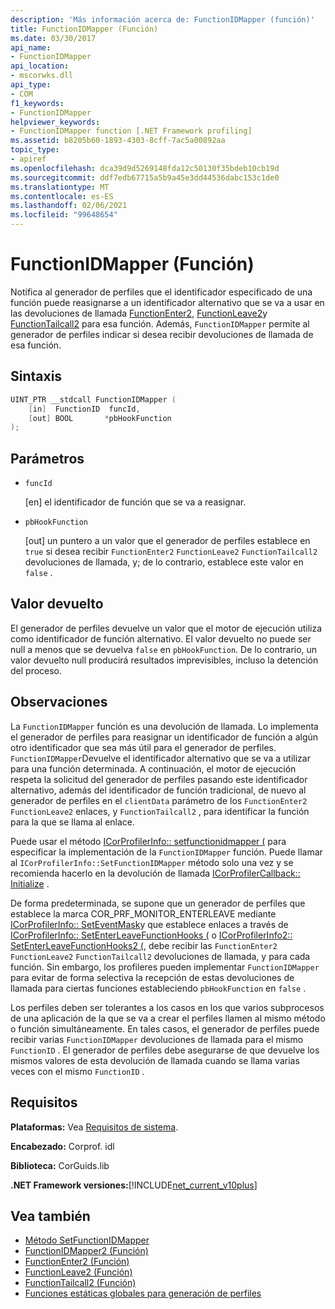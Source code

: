 ```yaml
---
description: 'Más información acerca de: FunctionIDMapper (función)'
title: FunctionIDMapper (Función)
ms.date: 03/30/2017
api_name:
- FunctionIDMapper
api_location:
- mscorwks.dll
api_type:
- COM
f1_keywords:
- FunctionIDMapper
helpviewer_keywords:
- FunctionIDMapper function [.NET Framework profiling]
ms.assetid: b8205b60-1893-4303-8cff-7ac5a00892aa
topic_type:
- apiref
ms.openlocfilehash: dca39d9d5269148fda12c50130f35bdeb10cb19d
ms.sourcegitcommit: ddf7edb67715a5b9a45e3dd44536dabc153c1de0
ms.translationtype: MT
ms.contentlocale: es-ES
ms.lasthandoff: 02/06/2021
ms.locfileid: "99648654"
---
```

# <a name="functionidmapper-function"></a>FunctionIDMapper (Función)

Notifica al generador de perfiles que el identificador especificado de una función puede reasignarse a un identificador alternativo que se va a usar en las devoluciones de llamada [FunctionEnter2](functionenter2-function.md), [FunctionLeave2](functionleave2-function.md)y [FunctionTailcall2](functiontailcall2-function.md) para esa función. Además, `FunctionIDMapper` permite al generador de perfiles indicar si desea recibir devoluciones de llamada de esa función.  
  
## <a name="syntax"></a>Sintaxis  
  
```cpp  
UINT_PTR __stdcall FunctionIDMapper (  
    [in]  FunctionID  funcId,
    [out] BOOL       *pbHookFunction  
);  
```  
  
## <a name="parameters"></a>Parámetros

- `funcId`

  \[en] el identificador de función que se va a reasignar.

- `pbHookFunction`

  \[out] un puntero a un valor que el generador de perfiles establece en `true` si desea recibir `FunctionEnter2` `FunctionLeave2` `FunctionTailcall2` devoluciones de llamada, y; de lo contrario, establece este valor en `false` .

## <a name="return-value"></a>Valor devuelto  

 El generador de perfiles devuelve un valor que el motor de ejecución utiliza como identificador de función alternativo. El valor devuelto no puede ser null a menos que se devuelva `false` en `pbHookFunction`. De lo contrario, un valor devuelto null producirá resultados imprevisibles, incluso la detención del proceso.  
  
## <a name="remarks"></a>Observaciones  

 La `FunctionIDMapper` función es una devolución de llamada. Lo implementa el generador de perfiles para reasignar un identificador de función a algún otro identificador que sea más útil para el generador de perfiles. `FunctionIDMapper`Devuelve el identificador alternativo que se va a utilizar para una función determinada. A continuación, el motor de ejecución respeta la solicitud del generador de perfiles pasando este identificador alternativo, además del identificador de función tradicional, de nuevo al generador de perfiles en el `clientData` parámetro de los `FunctionEnter2` `FunctionLeave2` enlaces, y `FunctionTailcall2` , para identificar la función para la que se llama al enlace.  
  
 Puede usar el método [ICorProfilerInfo:: setfunctionidmapper (](icorprofilerinfo-setfunctionidmapper-method.md) para especificar la implementación de la `FunctionIDMapper` función. Puede llamar al `ICorProfilerInfo::SetFunctionIDMapper` método solo una vez y se recomienda hacerlo en la devolución de llamada [ICorProfilerCallback:: Initialize](icorprofilercallback-initialize-method.md) .  
  
 De forma predeterminada, se supone que un generador de perfiles que establece la marca COR_PRF_MONITOR_ENTERLEAVE mediante [ICorProfilerInfo:: SetEventMask](icorprofilerinfo-seteventmask-method.md)y que establece enlaces a través de [ICorProfilerInfo:: SetEnterLeaveFunctionHooks (](icorprofilerinfo-setenterleavefunctionhooks-method.md) o [ICorProfilerInfo2:: SetEnterLeaveFunctionHooks2 (](icorprofilerinfo2-setenterleavefunctionhooks2-method.md), debe recibir las `FunctionEnter2` `FunctionLeave2` `FunctionTailcall2` devoluciones de llamada, y para cada función. Sin embargo, los profileres pueden implementar `FunctionIDMapper` para evitar de forma selectiva la recepción de estas devoluciones de llamada para ciertas funciones estableciendo `pbHookFunction` en `false` .  
  
 Los perfiles deben ser tolerantes a los casos en los que varios subprocesos de una aplicación de la que se va a crear el perfiles llamen al mismo método o función simultáneamente. En tales casos, el generador de perfiles puede recibir varias `FunctionIDMapper` devoluciones de llamada para el mismo `FunctionID` . El generador de perfiles debe asegurarse de que devuelve los mismos valores de esta devolución de llamada cuando se llama varias veces con el mismo `FunctionID` .  
  
## <a name="requirements"></a>Requisitos  

 **Plataformas:** Vea [Requisitos de sistema](../../get-started/system-requirements.md).  
  
 **Encabezado:** Corprof. idl  
  
 **Biblioteca:** CorGuids.lib  
  
 **.NET Framework versiones:**[!INCLUDE[net_current_v10plus](../../../../includes/net-current-v10plus-md.md)]  
  
## <a name="see-also"></a>Vea también

- [Método SetFunctionIDMapper](icorprofilerinfo-setfunctionidmapper-method.md)
- [FunctionIDMapper2 (Función)](functionidmapper2-function.md)
- [FunctionEnter2 (Función)](functionenter2-function.md)
- [FunctionLeave2 (Función)](functionleave2-function.md)
- [FunctionTailcall2 (Función)](functiontailcall2-function.md)
- [Funciones estáticas globales para generación de perfiles](profiling-global-static-functions.md)
